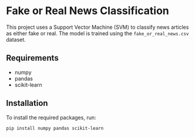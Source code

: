 # Fake or Real News Classification

This project uses a Support Vector Machine (SVM) to classify news articles as either fake or real. The model is trained using the `fake_or_real_news.csv` dataset.

## Requirements

- numpy
- pandas
- scikit-learn

## Installation

To install the required packages, run:

```bash
pip install numpy pandas scikit-learn
